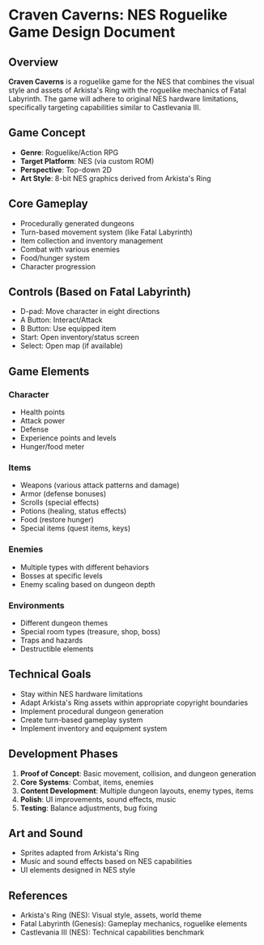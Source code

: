 # Craven Caverns: NES Roguelike Game Design Document

## Overview
**Craven Caverns** is a roguelike game for the NES that combines the visual style and assets of Arkista's Ring with the roguelike mechanics of Fatal Labyrinth. The game will adhere to original NES hardware limitations, specifically targeting capabilities similar to Castlevania III.

## Game Concept
- **Genre**: Roguelike/Action RPG
- **Target Platform**: NES (via custom ROM)
- **Perspective**: Top-down 2D
- **Art Style**: 8-bit NES graphics derived from Arkista's Ring

## Core Gameplay
- Procedurally generated dungeons
- Turn-based movement system (like Fatal Labyrinth)
- Item collection and inventory management
- Combat with various enemies
- Food/hunger system
- Character progression

## Controls (Based on Fatal Labyrinth)
- D-pad: Move character in eight directions
- A Button: Interact/Attack
- B Button: Use equipped item
- Start: Open inventory/status screen
- Select: Open map (if available)

## Game Elements

### Character
- Health points
- Attack power
- Defense
- Experience points and levels
- Hunger/food meter

### Items
- Weapons (various attack patterns and damage)
- Armor (defense bonuses)
- Scrolls (special effects)
- Potions (healing, status effects)
- Food (restore hunger)
- Special items (quest items, keys)

### Enemies
- Multiple types with different behaviors
- Bosses at specific levels
- Enemy scaling based on dungeon depth

### Environments
- Different dungeon themes
- Special room types (treasure, shop, boss)
- Traps and hazards
- Destructible elements

## Technical Goals
- Stay within NES hardware limitations
- Adapt Arkista's Ring assets within appropriate copyright boundaries
- Implement procedural dungeon generation
- Create turn-based gameplay system
- Implement inventory and equipment system

## Development Phases
1. **Proof of Concept**: Basic movement, collision, and dungeon generation
2. **Core Systems**: Combat, items, enemies
3. **Content Development**: Multiple dungeon layouts, enemy types, items
4. **Polish**: UI improvements, sound effects, music
5. **Testing**: Balance adjustments, bug fixing

## Art and Sound
- Sprites adapted from Arkista's Ring
- Music and sound effects based on NES capabilities
- UI elements designed in NES style

## References
- Arkista's Ring (NES): Visual style, assets, world theme
- Fatal Labyrinth (Genesis): Gameplay mechanics, roguelike elements
- Castlevania III (NES): Technical capabilities benchmark
